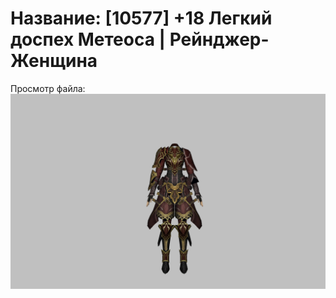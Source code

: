 # Название: [10577] +18 Легкий доспех Метеоса | Рейнджер-Женщина

Просмотр файла:
![p030030.png](p030030.png)